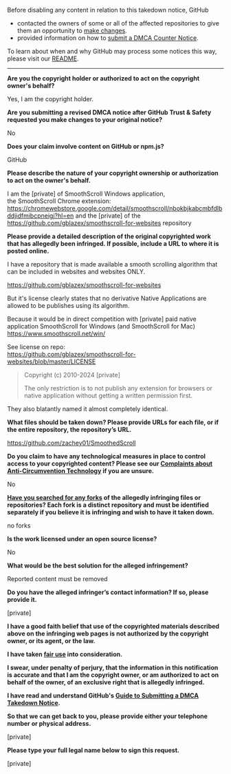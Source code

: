 Before disabling any content in relation to this takedown notice, GitHub
- contacted the owners of some or all of the affected repositories to give them an opportunity to [make changes](https://docs.github.com/en/github/site-policy/dmca-takedown-policy#a-how-does-this-actually-work).
- provided information on how to [submit a DMCA Counter Notice](https://docs.github.com/en/articles/guide-to-submitting-a-dmca-counter-notice).

To learn about when and why GitHub may process some notices this way, please visit our [README](https://github.com/github/dmca/blob/master/README.md#anatomy-of-a-takedown-notice).

---

**Are you the copyright holder or authorized to act on the copyright owner's behalf?**

Yes, I am the copyright holder.

**Are you submitting a revised DMCA notice after GitHub Trust & Safety requested you make changes to your original notice?**

No

**Does your claim involve content on GitHub or npm.js?**

GitHub

**Please describe the nature of your copyright ownership or authorization to act on the owner's behalf.**

I am the [private] of SmoothScroll Windows application,  
the SmoothScroll Chrome extension: https://chromewebstore.google.com/detail/smoothscroll/nbokbjkabcmbfdlbddjidfmibcpneigj?hl=en
and the [private] of the https://github.com/gblazex/smoothscroll-for-websites repository

**Please provide a detailed description of the original copyrighted work that has allegedly been infringed. If possible, include a URL to where it is posted online.**

I have a repository that is made available a smooth scrolling algorithm that can be included in websites and websites ONLY.

https://github.com/gblazex/smoothscroll-for-websites

But it's license clearly states that no derivative Native Applications are allowed to be publishes using its algorithm.

Because it would be in direct competition with [private] paid native application SmoothScroll for Windows (and SmoothScroll for Mac)
https://www.smoothscroll.net/win/  

See license on repo:  
https://github.com/gblazex/smoothscroll-for-websites/blob/master/LICENSE

> Copyright (c) 2010-2024 [private]
>
> The only restriction is to not publish any extension for browsers or
native application without getting a written permission first.

They also blatantly named it almost completely identical.

**What files should be taken down? Please provide URLs for each file, or if the entire repository, the repository’s URL.**

https://github.com/zachey01/SmoothedScroll

**Do you claim to have any technological measures in place to control access to your copyrighted content? Please see our <a href="https://docs.github.com/articles/guide-to-submitting-a-dmca-takedown-notice#complaints-about-anti-circumvention-technology">Complaints about Anti-Circumvention Technology</a> if you are unsure.**

No

**<a href="https://docs.github.com/articles/dmca-takedown-policy#b-what-about-forks-or-whats-a-fork">Have you searched for any forks</a> of the allegedly infringing files or repositories? Each fork is a distinct repository and must be identified separately if you believe it is infringing and wish to have it taken down.**

no forks

**Is the work licensed under an open source license?**

No

**What would be the best solution for the alleged infringement?**

Reported content must be removed

**Do you have the alleged infringer’s contact information? If so, please provide it.**

[private]

**I have a good faith belief that use of the copyrighted materials described above on the infringing web pages is not authorized by the copyright owner, or its agent, or the law.**

**I have taken <a href="https://www.lumendatabase.org/topics/22">fair use</a> into consideration.**

**I swear, under penalty of perjury, that the information in this notification is accurate and that I am the copyright owner, or am authorized to act on behalf of the owner, of an exclusive right that is allegedly infringed.**

**I have read and understand GitHub's <a href="https://docs.github.com/articles/guide-to-submitting-a-dmca-takedown-notice/">Guide to Submitting a DMCA Takedown Notice</a>.**

**So that we can get back to you, please provide either your telephone number or physical address.**

[private]

**Please type your full legal name below to sign this request.**

[private]
